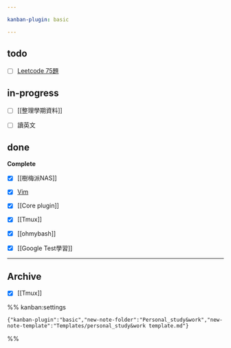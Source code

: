 ```yaml
---

kanban-plugin: basic

---
```


## todo

- [ ] [Leetcode 75題](Leetcode%2075題.md)


## in-progress

- [ ] [[整理學期資料]]
- [ ] 讀英文


## done

**Complete**
- [x] [[樹梅派NAS]]
- [x] [Vim](Vim.md)
- [x] [[Core plugin]]
- [x] [[Tmux]]
- [x] [[ohmybash]]
- [x] [[Google Test學習]]


***

## Archive

- [x] [[Tmux]]

%% kanban:settings
```
{"kanban-plugin":"basic","new-note-folder":"Personal_study&work","new-note-template":"Templates/personal_study&work template.md"}
```
%%